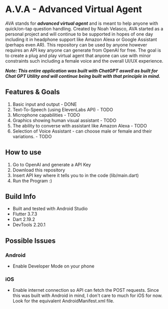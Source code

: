 # A.V.A - Advanced Virtual Agent

*AVA* stands for ***advanced virtual agent*** and is meant to help anyone with quick/on-tap question handling. Created by Noah Velasco, AVA started as a personal project and will continue to be supported in hopes of one day including it in headphone support like Amazon Alexa or Google Assistant (perhaps even AR). This repository can be used by anyone however requires an API key anyone can generate from OpenAI for free. The goal is to create a plug and play virtual agent that anyone can use with minor constraints such including a female voice and the overall UI/UX experience.

***Note: This entire application was built with ChatGPT aswell as built for Chat GPT Utility and will continue being built with that principle in mind.***

## Features & Goals
1. Basic input and output - DONE
2. Text-To-Speech (using ElevenLabs API) - TODO
3. Microphone capabilities - TODO
4. Graphics showing human visual assistant  - TODO
5. The ability to converse with assistant like Amazon Alexa  - TODO
6. Selection of Voice Assistant - can choose male or female and their variations. - TODO

## How to use
1. Go to OpenAI and generate a API Key
2. Download this repository
3. Insert API key where it tells you to in the code (lib/main.dart)
4. Run the Program :)

## Build Info
* Built and tested with Android Studio
* Flutter 3.7.3
*  Dart 2.19.2
* DevTools 2.20.1

## Possible Issues
### Android
* Enable Developer Mode on your phone

### iOS
*  Enable internet connection so API can fetch the POST requests. Since this was built with Android in mind, I don't care to much for iOS for now. Look for the equivalent AndroidManifest.xml file. 
